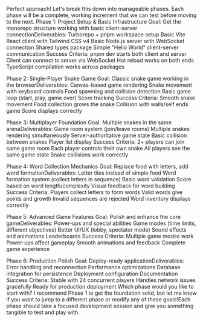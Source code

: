 Perfect approach! Let's break this down into manageable phases. Each phase will be a complete, working increment that we can test before moving to the next.
Phase 1: Project Setup & Basic Infrastructure
Goal: Get the monorepo structure working with basic client-server connectionDeliverables:
Turborepo + pnpm workspace setup
Basic Vite React client with Tailwind CSS v4
Basic Node.js server with WebSocket connection
Shared types package
Simple "Hello World" client-server communication
Success Criteria:
pnpm dev starts both client and server
Client can connect to server via WebSocket
Hot reload works on both ends
TypeScript compilation works across packages

Phase 2: Single-Player Snake Game
Goal: Classic snake game working in the browserDeliverables:
Canvas-based game rendering
Snake movement with keyboard controls
Food spawning and collision detection
Basic game loop (start, play, game over)
Score tracking
Success Criteria:
Smooth snake movement
Food collection grows the snake
Collision with walls/self ends game
Score displays correctly

Phase 3: Multiplayer Foundation
Goal: Multiple snakes in the same arenaDeliverables:
Game room system (join/leave rooms)
Multiple snakes rendering simultaneously
Server-authoritative game state
Basic collision between snakes
Player list display
Success Criteria:
2+ players can join same game room
Each player controls their own snake
All players see the same game state
Snake collisions work correctly

Phase 4: Word Collection Mechanics
Goal: Replace food with letters, add word formationDeliverables:
Letter tiles instead of simple food
Word formation system (collect letters in sequence)
Basic word validation
Score based on word length/complexity
Visual feedback for word building
Success Criteria:
Players collect letters to form words
Valid words give points and growth
Invalid sequences are rejected
Word inventory displays correctly

Phase 5: Advanced Game Features
Goal: Polish and enhance the core gameDeliverables:
Power-ups and special abilities
Game modes (time limits, different objectives)
Better UI/UX (lobby, spectator mode)
Sound effects and animations
Leaderboards
Success Criteria:
Multiple game modes work
Power-ups affect gameplay
Smooth animations and feedback
Complete game experience

Phase 6: Production Polish
Goal: Deploy-ready applicationDeliverables:
Error handling and reconnection
Performance optimizations
Database integration for persistence
Deployment configuration
Documentation
Success Criteria:
Stable with 24 concurrent players
Handles network issues gracefully
Ready for production deployment
Which phase would you like to start with? I recommend Phase 1 to get the foundation solid, but let me know if you want to jump to a different phase or modify any of these goals!Each phase should take a focused development session and give you something tangible to test and play with.
